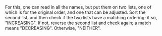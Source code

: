 For this, one can read in all the names, but put them on two lists, one of which is for the original order, and one that can be adjusted. Sort the second list, and then check if the two lists have a matching ordering; if so, "INCREASING". If not, reverse the second list and check again; a match means "DECREASING". Otherwise, "NEITHER".
